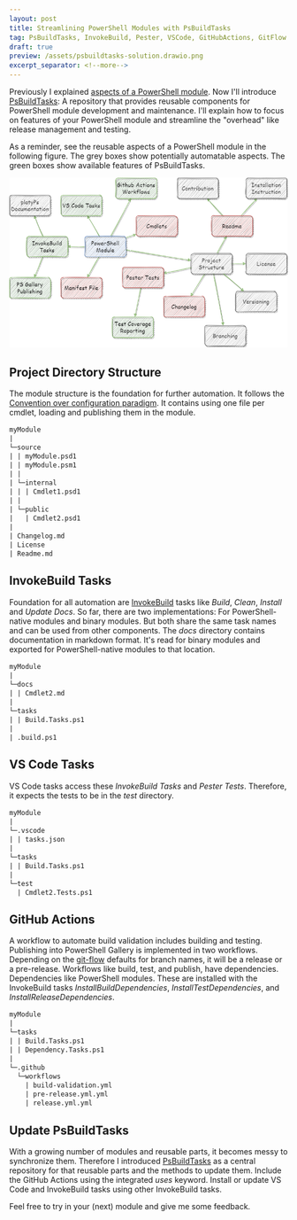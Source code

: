 ```yaml
---
layout: post
title: Streamlining PowerShell Modules with PsBuildTasks
tag: PsBuildTasks, InvokeBuild, Pester, VSCode, GitHubActions, GitFlow
draft: true
preview: /assets/psbuildtasks-solution.drawio.png
excerpt_separator: <!--more-->
---
```


Previously I explained [aspects of a PowerShell module](2022-04-15-PowerShell-Module-Development-Reuse-and-Maturity.md).
Now I'll introduce [PsBuildTasks](https://github.com/abbgrade/PsBuildTasks): A repository that provides reusable components for PowerShell module development and maintenance.
I'll explain how to focus on features of your PowerShell module and streamline the "overhead" like release management and testing.

<!--more-->

As a reminder, see the reusable aspects of a PowerShell module in the following figure.
The grey boxes show potentially automatable aspects.
The green boxes show available features of PsBuildTasks.

![PsBuildTasks Structure](/assets/psbuildtasks-solution.drawio.png)

## Project Directory Structure

The module structure is the foundation for further automation.
It follows the [Convention over configuration paradigm](https://en.wikipedia.org/wiki/Convention_over_configuration).
It contains using one file per cmdlet, loading and publishing them in the module.

```plaintext
myModule
|
└─source
| | myModule.psd1
| | myModule.psm1
| |
| └─internal
| | | Cmdlet1.psd1
| |
| └─public
|   | Cmdlet2.psd1
|
| Changelog.md
| License
| Readme.md
```

## InvokeBuild Tasks

Foundation for all automation are [InvokeBuild](https://github.com/nightroman/Invoke-Build) tasks like *Build*, *Clean*, *Install* and *Update Docs*.
So far, there are two implementations: For PowerShell-native modules and binary modules.
But both share the same task names and can be used from other components.
The *docs* directory contains documentation in markdown format.
It's read for binary modules and exported for PowerShell-native modules to that location.

```plaintext
myModule
|
└─docs
| | Cmdlet2.md
|
└─tasks
| | Build.Tasks.ps1
|
| .build.ps1
```

## VS Code Tasks

VS Code tasks access these *InvokeBuild Tasks* and *Pester Tests*.
Therefore, it expects the tests to be in the *test* directory.

```plaintext
myModule
|
└─.vscode
| | tasks.json
|
└─tasks
| | Build.Tasks.ps1
|
└─test
  | Cmdlet2.Tests.ps1
```

## GitHub Actions

A workflow to automate build validation includes building and testing.
Publishing into PowerShell Gallery is implemented in two workflows.
Depending on the [git-flow](https://github.com/nvie/gitflow) defaults for branch names, it will be a release or a pre-release.
Workflows like build, test, and publish, have dependencies.
Dependencies like PowerShell modules. These are installed with the InvokeBuild tasks *InstallBuildDependencies*, *InstallTestDependencies*, and *InstallReleaseDependencies*.

```plaintext
myModule
|
└─tasks
| | Build.Tasks.ps1
| | Dependency.Tasks.ps1
|
└─.github
  └─workflows
    | build-validation.yml
    | pre-release.yml.yml
    | release.yml.yml
```

## Update PsBuildTasks

With a growing number of modules and reusable parts, it becomes messy to synchronize them.
Therefore I introduced [PsBuildTasks](https://github.com/abbgrade/PsBuildTasks) as a central repository for that reusable parts and the methods to update them.
Include the GitHub Actions using the integrated *uses* keyword.
Install or update VS Code and InvokeBuild tasks using other InvokeBuild tasks.

Feel free to try in your (next) module and give me some feedback.
